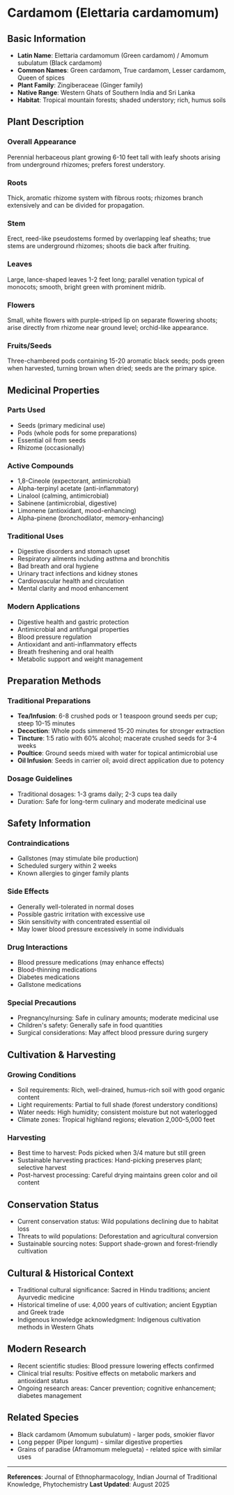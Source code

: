 # Cardamom (Elettaria cardamomum)

## Basic Information
- **Latin Name**: Elettaria cardamomum (Green cardamom) / Amomum subulatum (Black cardamom)
- **Common Names**: Green cardamom, True cardamom, Lesser cardamom, Queen of spices
- **Plant Family**: Zingiberaceae (Ginger family)
- **Native Range**: Western Ghats of Southern India and Sri Lanka
- **Habitat**: Tropical mountain forests; shaded understory; rich, humus soils

## Plant Description

### Overall Appearance
Perennial herbaceous plant growing 6-10 feet tall with leafy shoots arising from underground rhizomes; prefers forest understory.

### Roots
Thick, aromatic rhizome system with fibrous roots; rhizomes branch extensively and can be divided for propagation.

### Stem
Erect, reed-like pseudostems formed by overlapping leaf sheaths; true stems are underground rhizomes; shoots die back after fruiting.

### Leaves
Large, lance-shaped leaves 1-2 feet long; parallel venation typical of monocots; smooth, bright green with prominent midrib.

### Flowers
Small, white flowers with purple-striped lip on separate flowering shoots; arise directly from rhizome near ground level; orchid-like appearance.

### Fruits/Seeds
Three-chambered pods containing 15-20 aromatic black seeds; pods green when harvested, turning brown when dried; seeds are the primary spice.

## Medicinal Properties

### Parts Used
- Seeds (primary medicinal use)
- Pods (whole pods for some preparations)
- Essential oil from seeds
- Rhizome (occasionally)

### Active Compounds
- 1,8-Cineole (expectorant, antimicrobial)
- Alpha-terpinyl acetate (anti-inflammatory)
- Linalool (calming, antimicrobial)
- Sabinene (antimicrobial, digestive)
- Limonene (antioxidant, mood-enhancing)
- Alpha-pinene (bronchodilator, memory-enhancing)

### Traditional Uses
- Digestive disorders and stomach upset
- Respiratory ailments including asthma and bronchitis
- Bad breath and oral hygiene
- Urinary tract infections and kidney stones
- Cardiovascular health and circulation
- Mental clarity and mood enhancement

### Modern Applications
- Digestive health and gastric protection
- Antimicrobial and antifungal properties
- Blood pressure regulation
- Antioxidant and anti-inflammatory effects
- Breath freshening and oral health
- Metabolic support and weight management

## Preparation Methods

### Traditional Preparations
- **Tea/Infusion**: 6-8 crushed pods or 1 teaspoon ground seeds per cup; steep 10-15 minutes
- **Decoction**: Whole pods simmered 15-20 minutes for stronger extraction
- **Tincture**: 1:5 ratio with 60% alcohol; macerate crushed seeds for 3-4 weeks
- **Poultice**: Ground seeds mixed with water for topical antimicrobial use
- **Oil Infusion**: Seeds in carrier oil; avoid direct application due to potency

### Dosage Guidelines
- Traditional dosages: 1-3 grams daily; 2-3 cups tea daily
- Duration: Safe for long-term culinary and moderate medicinal use

## Safety Information

### Contraindications
- Gallstones (may stimulate bile production)
- Scheduled surgery within 2 weeks
- Known allergies to ginger family plants

### Side Effects
- Generally well-tolerated in normal doses
- Possible gastric irritation with excessive use
- Skin sensitivity with concentrated essential oil
- May lower blood pressure excessively in some individuals

### Drug Interactions
- Blood pressure medications (may enhance effects)
- Blood-thinning medications
- Diabetes medications
- Gallstone medications

### Special Precautions
- Pregnancy/nursing: Safe in culinary amounts; moderate medicinal use
- Children's safety: Generally safe in food quantities
- Surgical considerations: May affect blood pressure during surgery

## Cultivation & Harvesting

### Growing Conditions
- Soil requirements: Rich, well-drained, humus-rich soil with good organic content
- Light requirements: Partial to full shade (forest understory conditions)
- Water needs: High humidity; consistent moisture but not waterlogged
- Climate zones: Tropical highland regions; elevation 2,000-5,000 feet

### Harvesting
- Best time to harvest: Pods picked when 3/4 mature but still green
- Sustainable harvesting practices: Hand-picking preserves plant; selective harvest
- Post-harvest processing: Careful drying maintains green color and oil content

## Conservation Status
- Current conservation status: Wild populations declining due to habitat loss
- Threats to wild populations: Deforestation and agricultural conversion
- Sustainable sourcing notes: Support shade-grown and forest-friendly cultivation

## Cultural & Historical Context
- Traditional cultural significance: Sacred in Hindu traditions; ancient Ayurvedic medicine
- Historical timeline of use: 4,000 years of cultivation; ancient Egyptian and Greek trade
- Indigenous knowledge acknowledgment: Indigenous cultivation methods in Western Ghats

## Modern Research
- Recent scientific studies: Blood pressure lowering effects confirmed
- Clinical trial results: Positive effects on metabolic markers and antioxidant status
- Ongoing research areas: Cancer prevention; cognitive enhancement; diabetes management

## Related Species
- Black cardamom (Amomum subulatum) - larger pods, smokier flavor
- Long pepper (Piper longum) - similar digestive properties
- Grains of paradise (Aframomum melegueta) - related spice with similar uses

---

**References**: Journal of Ethnopharmacology, Indian Journal of Traditional Knowledge, Phytochemistry
**Last Updated**: August 2025